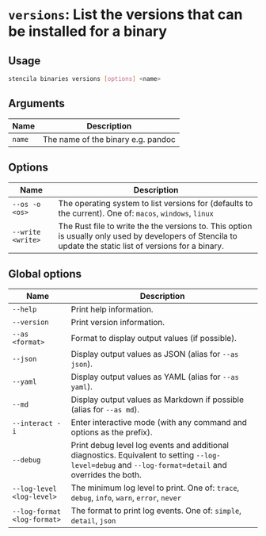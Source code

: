 <!-- Generated from doc comments in Rust. Do not edit. -->

# `versions`: List the versions that can be installed for a binary

## Usage

```sh
stencila binaries versions [options] <name>
```

## Arguments

| Name   | Description                        |
| ------ | ---------------------------------- |
| `name` | The name of the binary e.g. pandoc |

## Options

| Name              | Description                                                                                                                                                |
| ----------------- | ---------------------------------------------------------------------------------------------------------------------------------------------------------- |
| `--os -o <os>`    | The operating system to list versions for (defaults to the current). One of: `macos`, `windows`, `linux`                                                   |
| `--write <write>` | The Rust file to write the the versions to. This option is usually only used by developers of Stencila to update the static list of versions for a binary. |

## Global options

| Name                        | Description                                                                                                                                          |
| --------------------------- | ---------------------------------------------------------------------------------------------------------------------------------------------------- |
| `--help`                    | Print help information.                                                                                                                              |
| `--version`                 | Print version information.                                                                                                                           |
| `--as <format>`             | Format to display output values (if possible).                                                                                                       |
| `--json`                    | Display output values as JSON (alias for `--as json`).                                                                                               |
| `--yaml`                    | Display output values as YAML (alias for `--as yaml`).                                                                                               |
| `--md`                      | Display output values as Markdown if possible (alias for `--as md`).                                                                                 |
| `--interact -i`             | Enter interactive mode (with any command and options as the prefix).                                                                                 |
| `--debug`                   | Print debug level log events and additional diagnostics. Equivalent to setting `--log-level=debug` and `--log-format=detail` and overrides the both. |
| `--log-level <log-level>`   | The minimum log level to print. One of: `trace`, `debug`, `info`, `warn`, `error`, `never`                                                           |
| `--log-format <log-format>` | The format to print log events. One of: `simple`, `detail`, `json`                                                                                   |
